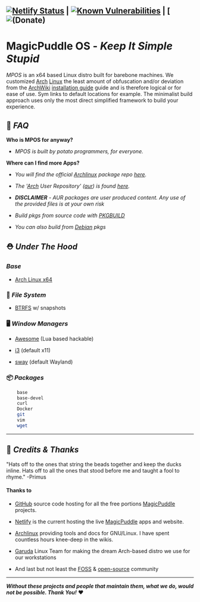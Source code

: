 ## [![Netlify Status](https://api.netlify.com/api/v1/badges/a7426675-92c3-44be-ac69-45bb447d2bbf/deploy-status)](https://app.netlify.com/sites/mpgo/deploys) | [![Known Vulnerabilities](https://snyk.io/test/github/MeatShifter/mpcms/badge.svg?targetFile=package.json)](https://snyk.io/test/github/MeatShifter/mpcms?targetFile=package.json) | [![(Donate)](https://app.netlify.com/sites/mpgo/deploys)

# MagicPuddle OS - *Keep It Simple Stupid*

*MPOS* is an x64 based Linux distro built for barebone machines. We customized [Arch](https://archlinux.org/) [Linux](https://en.wikipedia.org/wiki/Linux "Arch Linux Home Page") the least amount of obfuscation and/or deviation from the [ArchWiki](https://wiki.archlinux.org/index.php "Arch Linux Wiki Page") [installation guide](https://wiki.archlinux.org/index.php/Installation_guide "Arch Linux Installation Guide") guide and is therefore logical or for ease of use. Sym links to default locations for example. The minimalist build approach uses only the most direct simplified framework to build your experience.

## 🧩 *FAQ*

 **Who is MPOS for anyway?**

- **MPOS* is built by potato programmers, for everyone.*

**Where can I find more Apps?**

- *You will find the official [Archlinux](https://archlinux.org/) package repo [*here*](https://archlinux.org/packages).*

- *The '[Arch](https://archlinux.org/) User Repository' ([aur](https://aur.archlinux.org/)) is found [*here*](https://aur.archlinux.org/packages/).*
- ****DISCLAIMER*** - AUR packages are user produced content. Any use of the provided files is at your own risk*
- *Build pkgs from source code with [PKGBUILD](https://wiki.archlinux.org/index.php/PKGBUILD)*
- *You can also build from [Debian](https://www.debian.org/) pkgs*

## ⛑️ ***Under The Hood***

### ***Base***

- [Arch Linux x64](https://archlinux.org/)

### 📂 ***File System***

- [BTRFS](https://wiki.archlinux.org/index.php/btrfs) w/ snapshots

### 🖥️ ***Window Managers***

- [Awesome](https://awesomewm.org/) (Lua based hackable)

- [i3](https://i3wm.org/) (default x11)

- [sway](https://swaywm.org) (default Wayland)

### 📦 ***Packages***

```sh
    base
    base-devel
    curl
    Docker
    git
    vim
    wget
```

---

## 👏 *Credits & Thanks*

"Hats off to the ones that string the beads together and keep the ducks inline.
Hats off to all the ones that stood before me and taught a fool to rhyme." -Primus

#### Thanks to

- [GitHub](https://github.com/about) source code hosting for all the free portions [MagicPuddle](https://mpos.netlify.app) projects.

- [Netlify](https://netlify.com/about) is the current hosting the live [MagicPuddle](https://mpos.netlify.app) apps and website.

- [Archlinux](https://archlinux.org/about) providing tools and docs for GNU/Linux. I have spent countless hours knee-deep in the wikis.

- [Garuda](https://garudalinux.org/about.html) Linux Team for making the dream Arch-based distro we use for our workstations

- And last but not least the [FOSS](https://en.wikipedia.org/wiki/Free_and_open-source_software) & [open-source](https://opensource.com/resources/what-open-source) community

---

***Without these projects and people that maintain them, what we do, would not be possible. Thank You!*** :heart:
